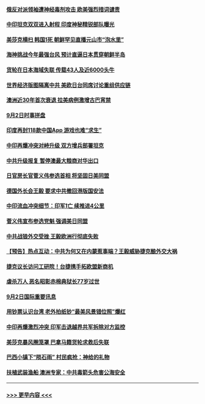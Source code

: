 #### [俄反对派领袖遭神经毒剂攻击 欧美强烈措词谴责](../pages/prog202/a102932836.md?t=09031851) 
#### [中印坦克双双进入射程 印度神秘精锐部队曝光](../pages/prog202/a102932846.md?t=09031851) 
#### [美莎克横扫 韩国1死 朝鲜罕见直播元山市“泡水里”](../pages/prog202/a102932737.md?t=09031851) 
#### [海神挑战今年最强台风 预计直逼日本贯穿朝鲜半岛](../pages/prog202/a102932641.md?t=09031851) 
#### [货轮在日本海域失联 传载43人及近6000头牛](../pages/prog202/a102932595.md?t=09031851) 
#### [世界经济版图隔离中共 美欧日台同席讨论重组供应链](../pages/prog202/a102932367.md?t=09031851) 
#### [澳洲近30年首次衰退 拉美病例激增古巴宵禁](../pages/prog202/a102932150.md?t=09031851) 
#### [9月2日时事拼盘](../pages/prog202/a102932347.md?t=09031851) 
#### [印度再封118款中国App 游戏也难“求生”](../pages/prog202/a102932294.md?t=09031851) 
#### [中印再爆冲突对峙升级 双方增兵部署坦克](../pages/prog202/a102932214.md?t=09031851) 
#### [中共升级报复 暂停澳最大粮商对华出口](../pages/prog202/a102932227.md?t=09031851) 
#### [日官房长官菅义伟参选首相 将坚固日美同盟](../pages/prog202/a102932269.md?t=09031851) 
#### [德国外长会王毅 要求中共撤回港版国安法](../pages/prog202/a102932177.md?t=09031851) 
#### [中印流血冲突细节：印军1亡 续推进4公里](../pages/prog202/a102932226.md?t=09031851) 
#### [菅义伟宣布参选党魁 强调美日同盟](../pages/prog202/a102932164.md?t=09031851) 
#### [中共战狼外交受挫 王毅欧洲行彻底失败](../pages/prog202/a102932162.md?t=09031851) 
#### [【预告】热点互动：中共为何又在内蒙惹事端？王毅威胁捷克酿外交大祸](../pages/prog202/a102932128.md?t=09031851) 
#### [捷克议长访问工研院！台捷携手拓欧盟新商机](../pages/prog202/a102931963.md?t=09031851) 
#### [虐杀万人 恶名昭彰赤棉典狱长77岁过世](../pages/prog202/a102931910.md?t=09031851) 
#### [9月2日国际重要讯息](../pages/prog202/a102931955.md?t=09031851) 
#### [用钞票认识台湾 老外拍纸钞“最美风景错位照”爆红](../pages/prog202/a102931877.md?t=09031851) 
#### [中印再爆激烈冲突 印军击退越界共军拆除对方监控](../pages/prog202/a102931898.md?t=09031851) 
#### [美莎克暴风圈笼罩 巴拿马籍货轮求救后失联](../pages/prog202/a102931867.md?t=09031851) 
#### [巴西小镇下“陨石雨” 村民疯抢：神给的礼物](../pages/prog202/a102931829.md?t=09031851) 
#### [扶植武装渔船 澳洲专家：中共毒箭头危害公海安全](../pages/prog202/a102931822.md?t=09031851) 

----
#### [ >>> 更早内容 <<< ](../indexes/prog202-earlier.md)
